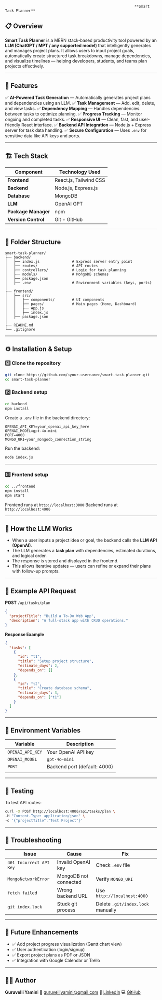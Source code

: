 

                                                                **Smart Task Planner**

## 📋 Overview

**Smart Task Planner** is a MERN stack-based productivity tool powered by an **LLM (ChatGPT / MPT / any supported model)** that intelligently generates and manages project plans.
It allows users to input project goals, automatically create structured task breakdowns, manage dependencies, and visualize timelines — helping developers, students, and teams plan projects effectively.

---

## 🚀 Features

✅ **AI-Powered Task Generation** — Automatically generates project plans and dependencies using an LLM.
✅ **Task Management** — Add, edit, delete, and view tasks.
✅ **Dependency Mapping** — Handles dependencies between tasks to optimize planning.
✅ **Progress Tracking** — Monitor ongoing and completed tasks.
✅ **Responsive UI** — Clean, fast, and user-friendly React interface.
✅ **Backend API Integration** — Node.js + Express server for task data handling.
✅ **Secure Configuration** — Uses `.env` for sensitive data like API keys and ports.

---

## 🏗️ Tech Stack

| Component           | Technology Used                                   |
| ------------------- | ------------------------------------------------- |
| **Frontend**        | React.js, Tailwind CSS                            |
| **Backend**         | Node.js, Express.js                               |
| **Database**        | MongoDB                                           |
| **LLM**             | OpenAI GPT                                        | 
| **Package Manager** | npm                                               |
| **Version Control** | Git + GitHub                                      |

---

## 📂 Folder Structure

```
smart-task-planner/
├── backend/
│   ├── index.js               # Express server entry point
│   ├── routes/                # API routes
│   ├── controllers/           # Logic for task planning
│   ├── models/                # MongoDB schemas
│   ├── package.json
│   ├── .env                   # Environment variables (keys, ports)
│
├── frontend/
│   ├── src/
│   │   ├── components/        # UI components
│   │   ├── pages/             # Main pages (Home, Dashboard)
│   │   ├── App.js
│   │   ├── index.js
│   ├── package.json
│
├── README.md
└── .gitignore
```

---

## ⚙️ Installation & Setup

### 1️⃣ Clone the repository

```bash
git clone https://github.com/<your-username>/smart-task-planner.git
cd smart-task-planner
```

### 2️⃣ Backend setup

```bash
cd backend
npm install
```

Create a `.env` file in the backend directory:

```env
OPENAI_API_KEY=your_openai_api_key_here
OPENAI_MODEL=gpt-4o-mini
PORT=4000
MONGO_URI=your_mongodb_connection_string
```

Run the backend:

```bash
node index.js
```

---

### 3️⃣ Frontend setup

```bash
cd ../frontend
npm install
npm start
```

Frontend runs at `http://localhost:3000`
Backend runs at `http://localhost:4000`

---

## 🧠 How the LLM Works

* When a user inputs a project idea or goal, the backend calls the **LLM API (OpenAI)**.
* The LLM generates a **task plan** with dependencies, estimated durations, and logical order.
* The response is stored and displayed in the frontend.
* This allows iterative updates — users can refine or expand their plans with follow-up prompts.

---

## 🧰 Example API Request

**POST** `/api/tasks/plan`

```json
{
  "projectTitle": "Build a To-Do Web App",
  "description": "A full-stack app with CRUD operations."
}
```

**Response Example**

```json
{
  "tasks": [
    {
      "id": "t1",
      "title": "Setup project structure",
      "estimate_days": 2,
      "depends_on": []
    },
    {
      "id": "t2",
      "title": "Create database schema",
      "estimate_days": 3,
      "depends_on": ["t1"]
    }
  ]
}
```

---

## 🧩 Environment Variables

| Variable         | Description                                         |
| ---------------- | --------------------------------------------------- |
| `OPENAI_API_KEY` | Your OpenAI API key                                 |
| `OPENAI_MODEL`   | `gpt-4o-mini`
| `PORT`           | Backend port (default: 4000)                        |
                        |


---

## 🧪 Testing

To test API routes:

```bash
curl -X POST http://localhost:4000/api/tasks/plan \
-H "Content-Type: application/json" \
-d '{"projectTitle":"Test Project"}'
```

---

## 🐛 Troubleshooting

| Issue                   | Cause                 | Fix                               |
| ----------------------- | --------------------- | --------------------------------- |
| `401 Incorrect API Key` | Invalid OpenAI key    | Check `.env` file                 |
| `MongoNetworkError`     | MongoDB not connected | Verify `MONGO_URI`                |
| `fetch failed`          | Wrong backend URL     | Use `http://localhost:4000`       |
| `git index.lock`        | Stuck git process     | Delete `.git/index.lock` manually |

---

## 🌟 Future Enhancements

* ✅ Add project progress visualization (Gantt chart view)
* ✅ User authentication (login/signup)
* ✅ Export project plans as PDF or JSON
* ✅ Integration with Google Calendar or Trello

---

## 👩‍💻 Author

**Guruvelli Yamini**
📧 [guruvelliyamini@gmail.com](mailto:guruvelliyamini@gmail.com)
🔗 [LinkedIn](https://www.linkedin.com/in/guruvelli-yamini-892338260)
💻 [GitHub](https://github.com/yam9835)

